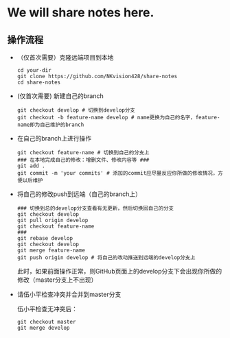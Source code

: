 # We will share notes here.

## 操作流程

* （仅首次需要）克隆远端项目到本地

    ```shell
    cd your-dir
    git clone https://github.com/NKvision428/share-notes
    cd share-notes
    ```

* (仅首次需要) 新建自己的branch

    ```shell
    git checkout develop # 切换到develop分支
    git checkout -b feature-name develop # name更换为自己的名字，feature-name即为自己维护的branch
    ```

* 在自己的branch上进行操作

    ```shell
    git checkout feature-name # 切换到自己的分支上
    ### 在本地完成自己的修改：增删文件、修改内容等 ###
    git add .
    git commit -m 'your commits' # 添加的commit应尽量反应你所做的修改情况，方便以后维护
    ```

* 将自己的修改push到远端（自己的branch上）

    ```shell
    ### 切换到总的develop分支查看有无更新，然后切换回自己的分支
    git checkout develop
    git pull origin develop
    git checkout feature-name
    ###
    git rebase develop
    git checkout develop
    git merge feature-name
    git push origin develop # 将自己的改动推送到远端的develop分支上
    ```
    此时，如果前面操作正常，则GitHub页面上的develop分支下会出现你所做的修改（master分支上不出现）

* 请伍小平检查冲突并合并到master分支

    伍小平检查无冲突后：
    ```shell
    git checkout master
    git merge develop
    ```
